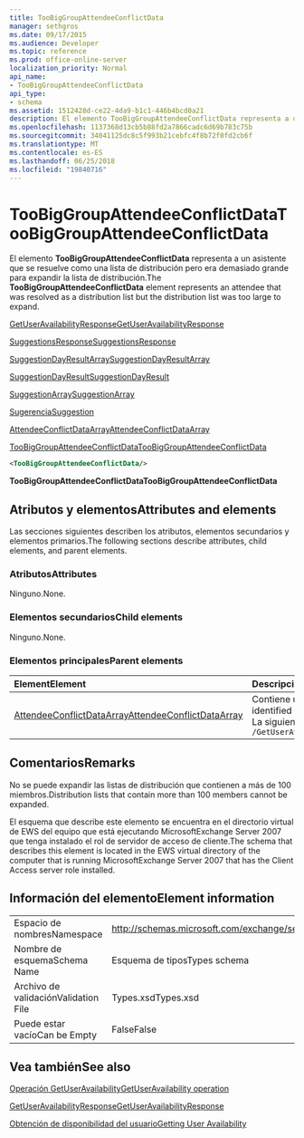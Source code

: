 ```yaml
---
title: TooBigGroupAttendeeConflictData
manager: sethgros
ms.date: 09/17/2015
ms.audience: Developer
ms.topic: reference
ms.prod: office-online-server
localization_priority: Normal
api_name:
- TooBigGroupAttendeeConflictData
api_type:
- schema
ms.assetid: 1512428d-ce22-4da9-b1c1-446b4bcd0a21
description: El elemento TooBigGroupAttendeeConflictData representa a un asistente que se resuelve como una lista de distribución pero era demasiado grande para expandir la lista de distribución.
ms.openlocfilehash: 1137368d13cb5b88fd2a7866cadc6d69b783c75b
ms.sourcegitcommit: 34041125dc8c5f993b21cebfc4f8b72f0fd2cb6f
ms.translationtype: MT
ms.contentlocale: es-ES
ms.lasthandoff: 06/25/2018
ms.locfileid: "19840716"
---
```

# <a name="toobiggroupattendeeconflictdata"></a><span data-ttu-id="3c475-103">TooBigGroupAttendeeConflictData</span><span class="sxs-lookup"><span data-stu-id="3c475-103">TooBigGroupAttendeeConflictData</span></span>

<span data-ttu-id="3c475-104">El elemento **TooBigGroupAttendeeConflictData** representa a un asistente que se resuelve como una lista de distribución pero era demasiado grande para expandir la lista de distribución.</span><span class="sxs-lookup"><span data-stu-id="3c475-104">The **TooBigGroupAttendeeConflictData** element represents an attendee that was resolved as a distribution list but the distribution list was too large to expand.</span></span> 
  
[<span data-ttu-id="3c475-105">GetUserAvailabilityResponse</span><span class="sxs-lookup"><span data-stu-id="3c475-105">GetUserAvailabilityResponse</span></span>](getuseravailabilityresponse.md)
  
[<span data-ttu-id="3c475-106">SuggestionsResponse</span><span class="sxs-lookup"><span data-stu-id="3c475-106">SuggestionsResponse</span></span>](suggestionsresponse.md)
  
[<span data-ttu-id="3c475-107">SuggestionDayResultArray</span><span class="sxs-lookup"><span data-stu-id="3c475-107">SuggestionDayResultArray</span></span>](suggestiondayresultarray.md)
  
[<span data-ttu-id="3c475-108">SuggestionDayResult</span><span class="sxs-lookup"><span data-stu-id="3c475-108">SuggestionDayResult</span></span>](suggestiondayresult.md)
  
[<span data-ttu-id="3c475-109">SuggestionArray</span><span class="sxs-lookup"><span data-stu-id="3c475-109">SuggestionArray</span></span>](suggestionarray.md)
  
[<span data-ttu-id="3c475-110">Sugerencia</span><span class="sxs-lookup"><span data-stu-id="3c475-110">Suggestion</span></span>](suggestion.md)
  
[<span data-ttu-id="3c475-111">AttendeeConflictDataArray</span><span class="sxs-lookup"><span data-stu-id="3c475-111">AttendeeConflictDataArray</span></span>](attendeeconflictdataarray.md)
  
[<span data-ttu-id="3c475-112">TooBigGroupAttendeeConflictData</span><span class="sxs-lookup"><span data-stu-id="3c475-112">TooBigGroupAttendeeConflictData</span></span>](toobiggroupattendeeconflictdata.md)
  
```xml
<TooBigGroupAttendeeConflictData/>
```

 <span data-ttu-id="3c475-113">**TooBigGroupAttendeeConflictData**</span><span class="sxs-lookup"><span data-stu-id="3c475-113">**TooBigGroupAttendeeConflictData**</span></span>
## <a name="attributes-and-elements"></a><span data-ttu-id="3c475-114">Atributos y elementos</span><span class="sxs-lookup"><span data-stu-id="3c475-114">Attributes and elements</span></span>

<span data-ttu-id="3c475-115">Las secciones siguientes describen los atributos, elementos secundarios y elementos primarios.</span><span class="sxs-lookup"><span data-stu-id="3c475-115">The following sections describe attributes, child elements, and parent elements.</span></span>
  
### <a name="attributes"></a><span data-ttu-id="3c475-116">Atributos</span><span class="sxs-lookup"><span data-stu-id="3c475-116">Attributes</span></span>

<span data-ttu-id="3c475-117">Ninguno.</span><span class="sxs-lookup"><span data-stu-id="3c475-117">None.</span></span>
  
### <a name="child-elements"></a><span data-ttu-id="3c475-118">Elementos secundarios</span><span class="sxs-lookup"><span data-stu-id="3c475-118">Child elements</span></span>

<span data-ttu-id="3c475-119">Ninguno.</span><span class="sxs-lookup"><span data-stu-id="3c475-119">None.</span></span>
  
### <a name="parent-elements"></a><span data-ttu-id="3c475-120">Elementos principales</span><span class="sxs-lookup"><span data-stu-id="3c475-120">Parent elements</span></span>

|<span data-ttu-id="3c475-121">**Element**</span><span class="sxs-lookup"><span data-stu-id="3c475-121">**Element**</span></span>|<span data-ttu-id="3c475-122">**Descripción**</span><span class="sxs-lookup"><span data-stu-id="3c475-122">**Description**</span></span>|
|:-----|:-----|
|[<span data-ttu-id="3c475-123">AttendeeConflictDataArray</span><span class="sxs-lookup"><span data-stu-id="3c475-123">AttendeeConflictDataArray</span></span>](attendeeconflictdataarray.md) <br/> |<span data-ttu-id="3c475-124">Contiene una matriz de datos en conflicto para los asistentes identificados en el [GetUserAvailabilityRequest](getuseravailabilityrequest.md).</span><span class="sxs-lookup"><span data-stu-id="3c475-124">Contains an array of conflict data for attendees identified in the [GetUserAvailabilityRequest](getuseravailabilityrequest.md).</span></span>  <br/> <span data-ttu-id="3c475-125">La siguiente es la expresión de XPath para este elemento:</span><span class="sxs-lookup"><span data-stu-id="3c475-125">The following is the XPath expression to this element:</span></span>  <br/>  `/GetUserAvailabilityResponse/SuggestionsResponse/SuggestionDayResultArray/SuggestionDayResult[i]/SuggestionArray/Suggestion[i]/AttendeeConflictDataArray` <br/> |
   
## <a name="remarks"></a><span data-ttu-id="3c475-126">Comentarios</span><span class="sxs-lookup"><span data-stu-id="3c475-126">Remarks</span></span>

<span data-ttu-id="3c475-127">No se puede expandir las listas de distribución que contienen a más de 100 miembros.</span><span class="sxs-lookup"><span data-stu-id="3c475-127">Distribution lists that contain more than 100 members cannot be expanded.</span></span>
  
<span data-ttu-id="3c475-128">El esquema que describe este elemento se encuentra en el directorio virtual de EWS del equipo que está ejecutando MicrosoftExchange Server 2007 que tenga instalado el rol de servidor de acceso de cliente.</span><span class="sxs-lookup"><span data-stu-id="3c475-128">The schema that describes this element is located in the EWS virtual directory of the computer that is running MicrosoftExchange Server 2007 that has the Client Access server role installed.</span></span>
  
## <a name="element-information"></a><span data-ttu-id="3c475-129">Información del elemento</span><span class="sxs-lookup"><span data-stu-id="3c475-129">Element information</span></span>

|||
|:-----|:-----|
|<span data-ttu-id="3c475-130">Espacio de nombres</span><span class="sxs-lookup"><span data-stu-id="3c475-130">Namespace</span></span>  <br/> |http://schemas.microsoft.com/exchange/services/2006/types  <br/> |
|<span data-ttu-id="3c475-131">Nombre de esquema</span><span class="sxs-lookup"><span data-stu-id="3c475-131">Schema Name</span></span>  <br/> |<span data-ttu-id="3c475-132">Esquema de tipos</span><span class="sxs-lookup"><span data-stu-id="3c475-132">Types schema</span></span>  <br/> |
|<span data-ttu-id="3c475-133">Archivo de validación</span><span class="sxs-lookup"><span data-stu-id="3c475-133">Validation File</span></span>  <br/> |<span data-ttu-id="3c475-134">Types.xsd</span><span class="sxs-lookup"><span data-stu-id="3c475-134">Types.xsd</span></span>  <br/> |
|<span data-ttu-id="3c475-135">Puede estar vacío</span><span class="sxs-lookup"><span data-stu-id="3c475-135">Can be Empty</span></span>  <br/> |<span data-ttu-id="3c475-136">False</span><span class="sxs-lookup"><span data-stu-id="3c475-136">False</span></span>  <br/> |
   
## <a name="see-also"></a><span data-ttu-id="3c475-137">Vea también</span><span class="sxs-lookup"><span data-stu-id="3c475-137">See also</span></span>



[<span data-ttu-id="3c475-138">Operación GetUserAvailability</span><span class="sxs-lookup"><span data-stu-id="3c475-138">GetUserAvailability operation</span></span>](getuseravailability-operation.md)
  
[<span data-ttu-id="3c475-139">GetUserAvailabilityResponse</span><span class="sxs-lookup"><span data-stu-id="3c475-139">GetUserAvailabilityResponse</span></span>](getuseravailabilityresponse.md)


[<span data-ttu-id="3c475-140">Obtención de disponibilidad del usuario</span><span class="sxs-lookup"><span data-stu-id="3c475-140">Getting User Availability</span></span>](http://msdn.microsoft.com/library/d4133fcb-9b0f-4e6b-aadf-a389da83516a%28Office.15%29.aspx)

